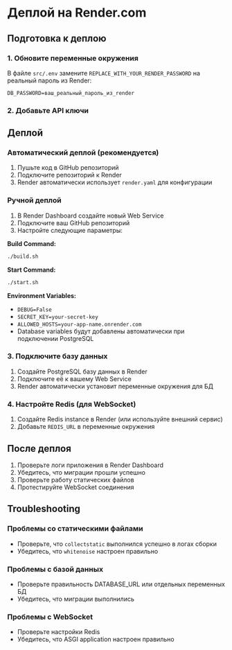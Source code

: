 # Деплой на Render.com

## Подготовка к деплою

### 1. Обновите переменные окружения

В файле `src/.env` замените `REPLACE_WITH_YOUR_RENDER_PASSWORD` на реальный пароль из Render:

```env
DB_PASSWORD=ваш_реальный_пароль_из_render
```

### 2. Добавьте API ключи


## Деплой

### Автоматический деплой (рекомендуется)

1. Пушьте код в GitHub репозиторий
2. Подключите репозиторий к Render
3. Render автоматически использует `render.yaml` для конфигурации

### Ручной деплой

1. В Render Dashboard создайте новый Web Service
2. Подключите ваш GitHub репозиторий
3. Настройте следующие параметры:

**Build Command:**
```bash
./build.sh
```

**Start Command:**
```bash
./start.sh
```

**Environment Variables:**
- `DEBUG=False`
- `SECRET_KEY=your-secret-key`
- `ALLOWED_HOSTS=your-app-name.onrender.com`
- Database variables будут добавлены автоматически при подключении PostgreSQL

### 3. Подключите базу данных

1. Создайте PostgreSQL базу данных в Render
2. Подключите её к вашему Web Service
3. Render автоматически установит переменные окружения для БД

### 4. Настройте Redis (для WebSocket)

1. Создайте Redis instance в Render (или используйте внешний сервис)
2. Добавьте `REDIS_URL` в переменные окружения

## После деплоя

1. Проверьте логи приложения в Render Dashboard
2. Убедитесь, что миграции прошли успешно
3. Проверьте работу статических файлов
4. Протестируйте WebSocket соединения

## Troubleshooting

### Проблемы со статическими файлами
- Проверьте, что `collectstatic` выполнился успешно в логах сборки
- Убедитесь, что `whitenoise` настроен правильно

### Проблемы с базой данных
- Проверьте правильность DATABASE_URL или отдельных переменных БД
- Убедитесь, что миграции выполнились

### Проблемы с WebSocket
- Проверьте настройки Redis
- Убедитесь, что ASGI application настроен правильно 